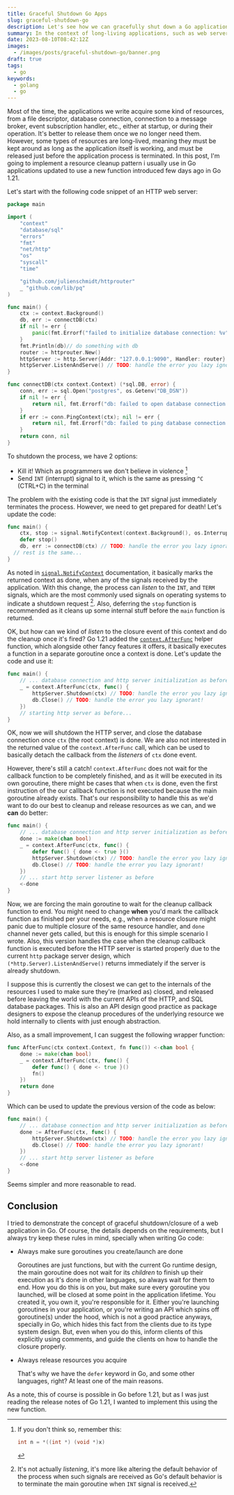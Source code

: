 ```yaml
---
title: Graceful Shutdown Go Apps
slug: graceful-shutdown-go
description: Let's see how we can gracefully shut down a Go application.
summary: In the context of long-living applications, such as web servers, it's a good practice to close, and release resources acquired upon application shut down. In this post I'm going to demonstrate how it can be done in the context of a simple typical web server application using Go 1.21, which was just released a few days ago.
date: 2023-08-10T08:42:12Z
images:
  - /images/posts/graceful-shutdown-go/banner.png
draft: true
tags:
  - go
keywords:
  - golang
  - go
---
```


Most of the time, the applications we write acquire some kind of resources, from a file descriptor, database connection, connection to a message broker, event subscription handler, etc., either at startup, or during their operation. It's better to release them once we no longer need them. However, some types of resources are long-lived, meaning they must be kept around as long as the application itself is working, and must be released just before the application process is terminated. In this post, I'm going to implement a resource cleanup pattern i usually use in Go applications updated to use a new function introduced few days ago in Go 1.21.

Let's start with the following code snippet of an HTTP web server:

```go
package main

import (
	"context"
	"database/sql"
	"errors"
	"fmt"
	"net/http"
	"os"
	"syscall"
	"time"

	"github.com/julienschmidt/httprouter"
	_ "github.com/lib/pq"
)

func main() {
	ctx := context.Background()
	db, err := connectDB(ctx)
	if nil != err {
		panic(fmt.Errorf("failed to initialize database connection: %v", err))
	}
	fmt.Println(db)// do something with db
	router := httprouter.New()
	httpServer := http.Server{Addr: "127.0.0.1:9090", Handler: router}
	httpServer.ListenAndServe() // TODO: handle the error you lazy ignorant!
}

func connectDB(ctx context.Context) (*sql.DB, error) {
	conn, err := sql.Open("postgres", os.Getenv("DB_DSN"))
	if nil != err {
		return nil, fmt.Errorf("db: failed to open database connection: %v", err)
	}
	if err := conn.PingContext(ctx); nil != err {
		return nil, fmt.Errorf("db: failed to ping database connection: %v", err)
	}
	return conn, nil
}
```

To shutdown the process, we have 2 options:

- Kill it! Which as programmers we don't believe in violence [^no-violence]
- Send `INT` (interrupt) signal to it, which is the same as pressing `^C` (CTRL+C) in the terminal

[^no-violence]: If you don't think so, remember this:

	```c
	int n = *((int *) (void *)x)
	```

The problem with the existing code is that the `INT` signal just immediately terminates the process. However, we need to get prepared for death! Let's update the code:

```go
func main() {
	ctx, stop := signal.NotifyContext(context.Background(), os.Interrupt, syscall.SIGTERM)
	defer stop()
	db, err := connectDB(ctx) // TODO: handle the error you lazy ignorant!
  // rest is the same...
}
```

As noted in [`signal.NotifyContext`](https://pkg.go.dev/os/signal#NotifyContext) documentation, it basically marks the returned context as done, when any of the signals received by the application. With this change, the process can _listen_ to the `INT`, and `TERM` signals, which are the most commonly used signals on operating systems to indicate a shutdown request [^context-listener]. Also, deferring the `stop` function is recommended as it cleans up some internal stuff before the `main` function is returned.

[^context-listener]: It's not actually _listening_, it's more like altering the default behavior of the process when such signals are received as Go's default behavior is to terminate the main goroutine when `INT` signal is received.

OK, but how can we kind of _listen_ to the closure event of this context and do the cleanup once it's fired? Go 1.21 added the [`context.AfterFunc`](https://pkg.go.dev/context#AfterFunc) helper function, which alongside other fancy features it offers, it basically executes a function in a separate goroutine once a context is done. Let's update the code and use it:

```go
func main() {
	// ... database connection and http server initialization as before
	_ = context.AfterFunc(ctx, func() {
		httpServer.Shutdown(ctx) // TODO: handle the error you lazy ignorant!
		db.Close() // TODO: handle the error you lazy ignorant!
	})
	// starting http server as before...
}
```

OK, now we will shutdown the HTTP server, and close the database connection once `ctx` (the root context) is done. We are also not interested in the returned value of the `context.AfterFunc` call, which can be used to basically detach the callback from the _listeners_ of `ctx` done event.

However, there's still a catch! `context.AfterFunc` does not wait for the callback function to be completely finished, and as it will be executed in its own goroutine, there might be cases that when `ctx` is done, even the first instruction of the our callback function is not executed because the main goroutine already exists. That's our responsibility to handle this as we'd want to do our best to cleanup and release resources as we can, and we **can** do better:


```go
func main() {
	// ... database connection and http server initialization as before
	done := make(chan bool)
	_ = context.AfterFunc(ctx, func() {
		defer func() { done <- true }()
		httpServer.Shutdown(ctx) // TODO: handle the error you lazy ignorant!
		db.Close() // TODO: handle the error you lazy ignorant!
	})
	// ... start http server listener as before
	<-done
}
```

Now, we are forcing the main goroutine to wait for the cleanup callback function to end. You might need to change **when** you'd mark the callback function as finished per your needs, e.g., when a resource closure might panic due to multiple closure of the same resource handler, and `done` channel never gets called, but this is enough for this simple scenario I wrote. Also, this version handles the case when the cleanup callback function is executed before the HTTP server is started properly due to the current `http` package server design, which `(*http.Server).ListenAndServe()` returns immediately if the server is already shutdown.

I suppose this is currently the closest we can get to the internals of the resources I used to make sure they're (marked as) closed, and released before leaving the world with the current APIs of the HTTP, and SQL database packages. This is also an API design good practice as package designers to expose the cleanup procedures of the underlying resource we hold internally to clients with just enough abstraction.

Also, as a small improvement, I can suggest the following wrapper function:

```go
func AfterFunc(ctx context.Context, fn func()) <-chan bool {
	done := make(chan bool)
	_ = context.AfterFunc(ctx, func() {
		defer func() { done <- true }()
		fn()
	})
	return done
}
```

Which can be used to update the previous version of the code as below:

```go
func main() {
	// ... database connection and http server initialization as before
	done := AfterFunc(ctx, func() {
		httpServer.Shutdown(ctx) // TODO: handle the error you lazy ignorant!
		db.Close() // TODO: handle the error you lazy ignorant!
	})
	// ... start http server listener as before
	<-done
}
```

Seems simpler and more reasonable to read.

## Conclusion

I tried to demonstrate the concept of graceful shutdown/closure of a web application in Go. Of course, the details depends on the requirements, but I always try keep these rules in mind, specially when writing Go code:

- Always make sure goroutines you create/launch are done

    Goroutines are just functions, but with the current Go runtime design, the main goroutine does not wait for its _children_ to finish up their execution as it's done in other languages, so always wait for them to end. How you do this is on you, but make sure every goroutine you launched, will be closed at some point in the application lifetime. You created it, you own it, you're responsible for it. Either you're launching goroutines in your application, or you're writing an API which spins off goroutine(s) under the hood, which is not a good practice anyways, specially in Go, which hides this fact from the clients due to its type system design. But, even when you do this, inform clients of this explicitly using comments, and guide the clients on how to handle the closure properly.

- Always release resources you acquire

    That's why we have the `defer` keyword in Go, and some other languages, right? At least one of the main reasons.

As a note, this of course is possible in Go before 1.21, but as I was just reading the release notes of Go 1.21, I wanted to implement this using the new function.
